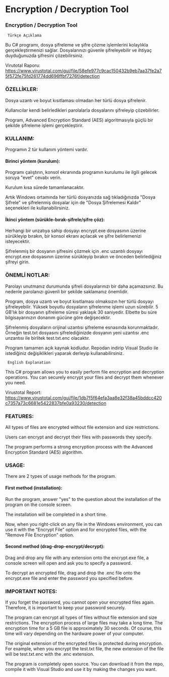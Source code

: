 # Encryption / Decryption Tool
### Encryption / Decryption Tool

     Türkçe Açıklama

Bu C# programı, dosya şifreleme ve şifre çözme işlemlerini kolaylıkla gerçekleştirmenizi sağlar. Dosyalarınızı güvenle şifreleyebilir ve ihtiyaç duyduğunuzda şifresini çözebilirsiniz.

Virutotal Raporu:
https://www.virustotal.com/gui/file/58efe977c9cac150432b9eb7aa37fe2a75f572fe75fd261774dd696ffbf7276f/detection


### ÖZELLİKLER:

Dosya uzantı ve boyut kısıtlaması olmadan her türlü dosya şifrelenir.

Kullanıcılar kendi belirledikleri parolalarla dosyalarını şifreleyip çözebilirler.

Program, Advanced Encryption Standard (AES) algoritmasıyla güçlü bir şekilde şifreleme işlemi gerçekleştirir.


### KULLANIM:

Programın 2 tür kullanım yöntemi vardır.

#### Birinci yöntem (kurulum):
Programı çalıştırın, konsol ekranında programın kurulumu ile ilgili gelecek soruya "evet" cevabı verin.

Kurulum kısa sürede tamamlanacaktır.

Artık Windows ortamında her türlü dosyanızda sağ tıkladığınızda "Dosya Şifrele" ve şifrelenmiş dosyalar için de "Dosya Şifrelemesi Kaldır" seçenekleri ile kullanabilirsiniz.

#### İkinci yöntem (sürükle-bırak-şifrele/şifre çöz):
Herhangi bir unzatıya sahip dosyayı encrypt.exe dosyasının üzerine sürükleyip bırakın, bir konsol ekranı açılacak ve şifre belirlemenizi isteyecektir.

Şifrelenmiş bir dosyanın şifresini çözmek için .enc uzantılı dosyayı encrypt.exe dosyasının üzerine sürükleyip bırakın ve önceden belirlediğiniz şifreyi girin.

### ÖNEMLİ NOTLAR:

Parolayı unutmanız durumunda şifreli dosyalarınızı bir daha açamazsınız. Bu nedenle parolanızı güvenli bir şekilde saklamanız önemlidir.

Program, dosya uzantı ve boyut kısıtlaması olmaksızın her türlü dosyayı şifreleyebilir. Yüksek boyutlu dosyaların şifrelenme işlemi uzun sürebilir. 5 GB'lık bir dosyanın şifreleme süresi yaklaşık 30 saniyedir. Elbette bu süre bilgisayarınızın donanım gücüne göre değişecektir.

Şifrelenmiş dosyaların orijinal uzantısı şifreleme esnasında korunmaktadır. Örneğin test.txt dosyasını şifrelediğinizde dosyanın yeni uzantısı .enc unzantısı ile birlitek test.txt.enc olacaktır.

Program tamamen açık kaynak kodludur. Repodan indirip Visual Studio ile istediğiniz değişiklikleri yaparak derleyip kullanabilirsiniz.


     English Explanation

This C# program allows you to easily perform file encryption and decryption operations. You can securely encrypt your files and decrypt them whenever you need.

Virustotal Report:
https://www.virustotal.com/gui/file/1db7f5f64efa3aa8e32f38a45bddcc420c7357a73c6681e5422837bfe0a93230/detection


### FEATURES:

All types of files are encrypted without file extension and size restrictions.

Users can encrypt and decrypt their files with passwords they specify.

The program performs a strong encryption process with the Advanced Encryption Standard (AES) algorithm.

### USAGE:

There are 2 types of usage methods for the program.

#### First method (installation):
Run the program, answer "yes" to the question about the installation of the program on the console screen.

The installation will be completed in a short time.

Now, when you right-click on any file in the Windows environment, you can use it with the "Encrypt File" option and for encrypted files, with the "Remove File Encryption" option.

#### Second method (drag-drop-encrypt/decrypt):
Drag and drop any file with any extension onto the encrypt.exe file, a console screen will open and ask you to specify a password.

To decrypt an encrypted file, drag and drop the .enc file onto the encrypt.exe file and enter the password you specified before.

### IMPORTANT NOTES:

If you forget the password, you cannot open your encrypted files again. Therefore, it is important to keep your password securely.

The program can encrypt all types of files without file extension and size restrictions. The encryption process of large files may take a long time. The encryption time for a 5 GB file is approximately 30 seconds. Of course, this time will vary depending on the hardware power of your computer.

The original extension of the encrypted files is protected during encryption. For example, when you encrypt the test.txt file, the new extension of the file will be test.txt.enc with the .enc extension.

The program is completely open source. You can download it from the repo, compile it with Visual Studio and use it by making the changes you want.
